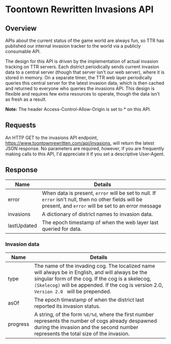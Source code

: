 # Toontown Rewritten Invasions API

## Overview
APIs about the current status of the game world are always fun, so TTR has published our internal invasion tracker to the world via a publicly consumable API.

The design for this API is driven by the implementation of actual invasion tracking on TTR servers. Each district periodically sends current invasion data to a central server (though that server isn't our web server), where it is stored in memory. On a separate timer, the TTR web layer periodically queries this central server for the latest invasion data, which is then cached and returned to everyone who queries the invasions API. This design is flexible and requires few extra resources to operate, though the data isn't as fresh as a result.

**Note:** The header Access-Control-Allow-Origin is set to * on this API.

## Requests

An HTTP GET to the invasions API endpoint, https://www.toontownrewritten.com/api/invasions, will return the latest JSON response. No parameters are required, however, if you are frequently making calls to this API, I'd appreciate it if you set a descriptive User-Agent.

## Response

| Name        | Details |
|-------------|---------|
| error       | When data is present, `error` will be set to null. If `error` isn't null, then no other fields will be present, and `error` will be set to an error message |
| invasions   | A dictionary of district names to invasion data. |
| lastUpdated | The epoch timestamp of when the web layer last queried for data. |

### Invasion data
| Name | Details |
|------|---------|
| type | The name of the invading cog. The localized name will always be in English, and will always be the singular form of the cog. If the cog is a skelecog, ` (Skelecog)` will be appended. If the cog is version 2.0, `Version 2.0 ` will be prepended. |
| asOf | The epoch timestamp of when the district last reported its invasion status. |
| progress | A string, of the form `%d/%d`, where the first number represents the number of cogs already despawned during the invasion and the second number represents the total size of the invasion. |